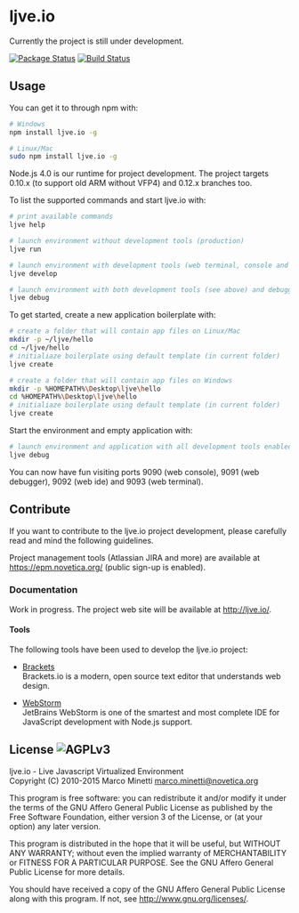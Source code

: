 # ljve.io

Currently the project is still under development.

[![Package Status](http://img.shields.io/npm/v/ljve.io.svg?style=flat)](https://www.npmjs.org/package/ljve.io) 
[![Build Status](http://img.shields.io/travis/ljveio/core.png?style=flat)](https://travis-ci.org/ljveio/core)  


## Usage

You can get it to through npm with:

```bash
# Windows
npm install ljve.io -g

# Linux/Mac
sudo npm install ljve.io -g
```

Node.js 4.0 is our runtime for project development. The project targets 0.10.x (to support old ARM without VFP4) and 0.12.x branches too.

To list the supported commands and start ljve.io with:

```bash
# print available commands
ljve help

# launch environment without development tools (production) 
ljve run

# launch environment with development tools (web terminal, console and ide)
ljve develop

# launch environment with both development tools (see above) and debugger enabled
ljve debug
```

To get started, create a new application boilerplate with:

```bash
# create a folder that will contain app files on Linux/Mac
mkdir -p ~/ljve/hello
cd ~/ljve/hello
# initialiaze boilerplate using default template (in current folder)
ljve create
```

```bash
# create a folder that will contain app files on Windows
mkdir -p %HOMEPATH%\Desktop\ljve\hello
cd %HOMEPATH%\Desktop\ljve\hello
# initialiaze boilerplate using default template (in current folder)
ljve create
```

Start the environment and empty application with:

```bash
# launch environment and application with all development tools enabled
ljve debug
```

You can now have fun visiting ports 9090 (web console), 9091 (web debugger), 9092 (web ide) and 9093 (web terminal).



## Contribute

If you want to contribute to the ljve.io project development, please carefully read and mind the following guidelines.

Project management tools (Atlassian JIRA and more) are available at https://epm.novetica.org/ (public sign-up is enabled).



### Documentation

Work in progress. The project web site will be available at http://ljve.io/.



#### Tools

The following tools have been used to develop the ljve.io project:

  * [Brackets](http://www.brackets.io/)  
  Brackets.io is a modern, open source text editor that understands web design.
  
  * [WebStorm](http://www.jetbrains.com/webstorm/)  
  JetBrains WebStorm is one of the smartest and most complete IDE for JavaScript development with Node.js support.



## License ![AGPLv3](https://raw.githubusercontent.com/ljveio/core/master/LICENSE.AGPL.PNG)

ljve.io - Live Javascript Virtualized Environment  
Copyright (C) 2010-2015 Marco Minetti <marco.minetti@novetica.org>

This program is free software: you can redistribute it and/or modify
it under the terms of the GNU Affero General Public License as published by
the Free Software Foundation, either version 3 of the License, or
(at your option) any later version.  

This program is distributed in the hope that it will be useful,
but WITHOUT ANY WARRANTY; without even the implied warranty of
MERCHANTABILITY or FITNESS FOR A PARTICULAR PURPOSE.  See the
GNU Affero General Public License for more details.  

You should have received a copy of the GNU Affero General Public License
along with this program.  If not, see <http://www.gnu.org/licenses/>.  
